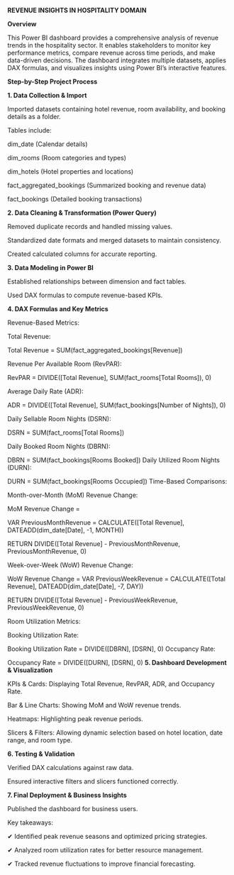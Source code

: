 
**REVENUE INSIGHTS IN HOSPITALITY DOMAIN**

**Overview**

This Power BI dashboard provides a comprehensive analysis of revenue trends in the hospitality sector. It enables stakeholders to monitor key performance metrics, compare revenue across time periods, and make data-driven decisions. The dashboard integrates multiple datasets, applies DAX formulas, and visualizes insights using Power BI’s interactive features.

**Step-by-Step Project Process**


**1. Data Collection & Import**


Imported datasets containing hotel revenue, room availability, and booking details as a folder.

Tables include:

dim_date (Calendar details)

dim_rooms (Room categories and types)

dim_hotels (Hotel properties and locations)

fact_aggregated_bookings (Summarized booking and revenue data)

fact_bookings (Detailed booking transactions)

**2. Data Cleaning & Transformation (Power Query)**


Removed duplicate records and handled missing values.

Standardized date formats and merged datasets to maintain consistency.

Created calculated columns for accurate reporting.

**3. Data Modeling in Power BI**


Established relationships between dimension and fact tables.

Used DAX formulas to compute revenue-based KPIs.

**4. DAX Formulas and Key Metrics**


Revenue-Based Metrics:

Total Revenue:

Total Revenue = SUM(fact_aggregated_bookings[Revenue])

Revenue Per Available Room (RevPAR):

RevPAR = DIVIDE([Total Revenue], SUM(fact_rooms[Total Rooms]), 0)

Average Daily Rate (ADR):

ADR = DIVIDE([Total Revenue], SUM(fact_bookings[Number of Nights]), 0)

Daily Sellable Room Nights (DSRN):

DSRN = SUM(fact_rooms[Total Rooms])

Daily Booked Room Nights (DBRN):

DBRN = SUM(fact_bookings[Rooms Booked])
Daily Utilized Room Nights (DURN):

DURN = SUM(fact_bookings[Rooms Occupied])
Time-Based Comparisons:

Month-over-Month (MoM) Revenue Change:

MoM Revenue Change = 

VAR PreviousMonthRevenue = CALCULATE([Total Revenue], DATEADD(dim_date[Date], -1, MONTH))

RETURN DIVIDE([Total Revenue] - PreviousMonthRevenue, PreviousMonthRevenue, 0)

Week-over-Week (WoW) Revenue Change:

WoW Revenue Change = 
VAR PreviousWeekRevenue = CALCULATE([Total Revenue], DATEADD(dim_date[Date], -7, DAY))

RETURN DIVIDE([Total Revenue] - PreviousWeekRevenue, PreviousWeekRevenue, 0)

Room Utilization Metrics:

Booking Utilization Rate:

Booking Utilization Rate = DIVIDE([DBRN], [DSRN], 0)
Occupancy Rate:

Occupancy Rate = DIVIDE([DURN], [DSRN], 0)
**5. Dashboard Development & Visualization**

KPIs & Cards: Displaying Total Revenue, RevPAR, ADR, and Occupancy Rate.

Bar & Line Charts: Showing MoM and WoW revenue trends.

Heatmaps: Highlighting peak revenue periods.

Slicers & Filters: Allowing dynamic selection based on hotel location, date range, and room type.

**6. Testing & Validation**

Verified DAX calculations against raw data.

Ensured interactive filters and slicers functioned correctly.

**7. Final Deployment & Business Insights**

Published the dashboard for business users.

Key takeaways:

✔ Identified peak revenue seasons and optimized pricing strategies.

✔ Analyzed room utilization rates for better resource management.

✔ Tracked revenue fluctuations to improve financial forecasting.
